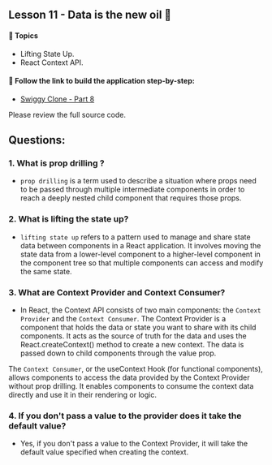 ## Lesson 11 - Data is the new oil 🚀

#### 🔸 Topics

- Lifting State Up.
- React Context API.

#### 🔸 Follow the link to build the application step-by-step:

- [Swiggy Clone - Part 8](https://swiggy-clone.notion.site/Swiggy-Clone-Part-8-ca0a2d76d8ec4a50ac92bed8e3c0415c?pvs=4)

Please review the full source code.

## Questions:

### 1. What is prop drilling ?

- `prop drilling` is a term used to describe a situation where props need to be passed through multiple intermediate components in order to reach a deeply nested child component that requires those props.

### 2. What is lifting the state up?

- `lifting state up` refers to a pattern used to manage and share state data between components in a React application. It involves moving the state data from a lower-level component to a higher-level component in the component tree so that multiple components can access and modify the same state.

### 3. What are Context Provider and Context Consumer?

- In React, the Context API consists of two main components: the `Context Provider` and the `Context Consumer`. The Context Provider is a component that holds the data or state you want to share with its child components. It acts as the source of truth for the data and uses the React.createContext() method to create a new context. The data is passed down to child components through the value prop.

The `Context Consumer`, or the useContext Hook (for functional components), allows components to access the data provided by the Context Provider without prop drilling. It enables components to consume the context data directly and use it in their rendering or logic.

### 4. If you don't pass a value to the provider does it take the default value?

- Yes, if you don't pass a value to the Context Provider, it will take the default value specified when creating the context.

